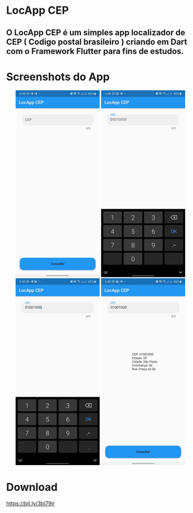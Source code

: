 # LocApp CEP
## O LocApp CEP é um simples app localizador de CEP ( Codigo postal brasileiro ) criando em Dart com o Framework Flutter para fins de estudos.

# Screenshots do App

<p align="center">
<img src="https://raw.githubusercontent.com/luc4sd3v/locapp-cep/main/assets/photo_2021-02-27_15-10-22.jpg" height="500" alt="Print"/>
<img src="https://raw.githubusercontent.com/luc4sd3v/locapp-cep/main/assets/photo_2021-02-27_15-10-23.jpg" height="500" alt="Print"/>
<img src="https://raw.githubusercontent.com/luc4sd3v/locapp-cep/main/assets/photo_2021-02-27_15-10-25.jpg" height="500" alt="Print"/>
<img src="https://raw.githubusercontent.com/luc4sd3v/locapp-cep/main/assets/photo_2021-02-27_15-10-26.jpg" height="500" alt="Print"/>
</p>

# Download
https://bit.ly/3bI79jr

